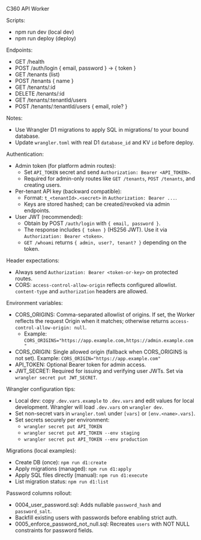 C360 API Worker

Scripts:
- npm run dev (local dev)
- npm run deploy (deploy)

Endpoints:
- GET /health
- POST /auth/login { email, password } -> { token }
- GET /tenants (list)
- POST /tenants { name }
- GET /tenants/:id
- DELETE /tenants/:id
- GET /tenants/:tenantId/users
- POST /tenants/:tenantId/users { email, role? }

Notes:
- Use Wrangler D1 migrations to apply SQL in migrations/ to your bound database.
- Update `wrangler.toml` with real D1 `database_id` and KV `id` before deploy.

Authentication:
- Admin token (for platform admin routes):
	- Set `API_TOKEN` secret and send `Authorization: Bearer <API_TOKEN>`.
	- Required for admin-only routes like `GET /tenants`, `POST /tenants`, and creating users.
- Per-tenant API key (backward compatible):
	- Format: `t_<tenantId>.<secret>` in `Authorization: Bearer ...`.
	- Keys are stored hashed; can be created/revoked via admin endpoints.
- User JWT (recommended):
	- Obtain by POST `/auth/login` with `{ email, password }`.
	- The response includes `{ token }` (HS256 JWT). Use it via `Authorization: Bearer <token>`.
	- `GET /whoami` returns `{ admin, user?, tenant? }` depending on the token.

Header expectations:
- Always send `Authorization: Bearer <token-or-key>` on protected routes.
- CORS: `access-control-allow-origin` reflects configured allowlist. `content-type` and `authorization` headers are allowed.

Environment variables:
- CORS_ORIGINS: Comma-separated allowlist of origins. If set, the Worker reflects the request Origin when it matches; otherwise returns `access-control-allow-origin: null`.
	- Example: `CORS_ORIGINS="https://app.example.com,https://admin.example.com"`
- CORS_ORIGIN: Single allowed origin (fallback when CORS_ORIGINS is not set). Example: `CORS_ORIGIN="https://app.example.com"`
- API_TOKEN: Optional Bearer token for admin access.
- JWT_SECRET: Required for issuing and verifying user JWTs. Set via `wrangler secret put JWT_SECRET`.

Wrangler configuration tips:
- Local dev: copy `.dev.vars.example` to `.dev.vars` and edit values for local development. Wrangler will load `.dev.vars` on `wrangler dev`.
- Set non-secret vars in `wrangler.toml` under `[vars]` or `[env.<name>.vars]`.
- Set secrets securely per environment:
	- `wrangler secret put API_TOKEN`
	- `wrangler secret put API_TOKEN --env staging`
	- `wrangler secret put API_TOKEN --env production`

Migrations (local examples):
- Create DB (once): `npm run d1:create`
- Apply migrations (managed): `npm run d1:apply`
- Apply SQL files directly (manual): `npm run d1:execute`
- List migration status: `npm run d1:list`

Password columns rollout:
- 0004_user_password.sql: Adds nullable `password_hash` and `password_salt`.
- Backfill existing users with passwords before enabling strict auth.
- 0005_enforce_password_not_null.sql: Recreates `users` with NOT NULL constraints for password fields.
